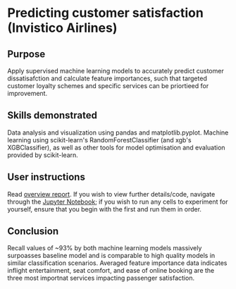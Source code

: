 # Predicting customer satisfaction (Invistico Airlines)

## Purpose
Apply supervised machine learning models to accurately predict customer dissatisafction and calculate feature importances, such that targeted customer loyalty schemes and specific services can be priortieed for improvement.

## Skills demonstrated
Data analysis and visualization using pandas and matplotlib.pyplot.
Machine learning using scikit-learn's RandomForestClassifier (and xgb's XGBClassifier), as well as other tools for model optimisation and evaluation provided by scikit-learn.

## User instructions
Read [overview report](https://github.com/dilraj451/Airline-Passenger-Satisfaction-Prediction/blob/main/report.pdf). If you wish to view further details/code, navigate through the [Jupyter Notebook](); if you wish to run any cells to experiment for yourself, ensure that you begin with the first and run them in order.

## Conclusion
Recall values of ~93% by both machine learning models massively surpoasses baseline model and is comparable to high quality models in similar classification scenarios. Averaged feature importance data indicates inflight entertainment, seat comfort, and ease of online booking are the three most importnat services impacting passenger satisfaction.
